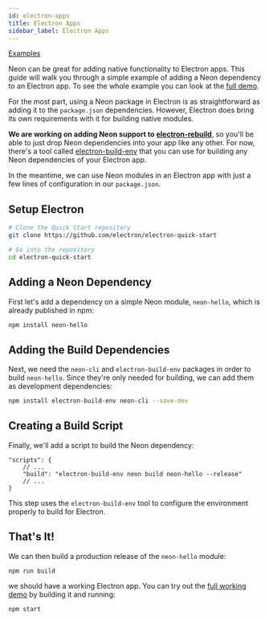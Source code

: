 ```yaml
---
id: electron-apps
title: Electron Apps
sidebar_label: Electron Apps
---
```


[Examples](https://github.com/neon-bindings/examples/tree/master/electron-app)

Neon can be great for adding native functionality to Electron apps. This guide will walk you through a simple example of adding a Neon dependency to an Electron app. To see the whole example you can look at the [full demo](https://github.com/neon-bindings/examples/tree/master/guides/electron-apps/simple-app).

For the most part, using a Neon package in Electron is as straightforward as adding it to the `package.json` dependencies. However, Electron does bring its own requirements with it for building native modules.

**We are working on adding Neon support to [electron-rebuild](https://github.com/electron/electron-rebuild)**, so you'll be able to just drop Neon dependencies into your app like any other. For now, there's a tool called [electron-build-env](https://github.com/dherman/electron-build-env) that you can use for building any Neon dependencies of your Electron app.

In the meantime, we can use Neon modules in an Electron app with just a few lines of configuration in our `package.json`.

## Setup Electron

```bash
# Clone the Quick Start repository
git clone https://github.com/electron/electron-quick-start

# Go into the repository
cd electron-quick-start
```

## Adding a Neon Dependency

First let's add a dependency on a simple Neon module, `neon-hello`, which is already published in npm:

```bash
npm install neon-hello
```

## Adding the Build Dependencies

Next, we need the `neon-cli` and `electron-build-env` packages in order to build `neon-hello`. Since they're only needed for building, we can add them as development dependencies:

```bash
npm install electron-build-env neon-cli --save-dev
```

## Creating a Build Script

Finally, we'll add a script to build the Neon dependency:

```jsonc
"scripts": {
    // ...
    "build": "electron-build-env neon build neon-hello --release"
    // ...
}
```

This step uses the `electron-build-env` tool to configure the environment properly to build for Electron.

## That's It!

We can then build a production release of the `neon-hello` module:

```shell
npm run build
```

we should have a working Electron app. You can try out the [full working demo](https://github.com/neon-bindings/examples/tree/master/electron-app) by building it and running:

```shell
npm start
```
